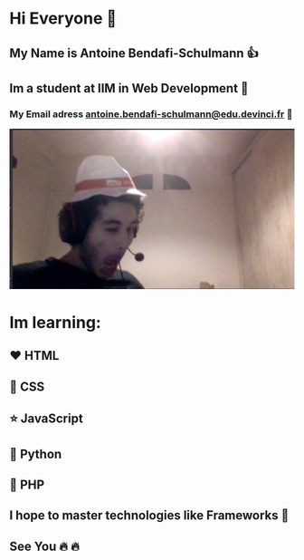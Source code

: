 #  Hi Everyone 👋


## My Name is Antoine Bendafi-Schulmann :+1:



## Im a student at IIM in Web Development :orange_book:

### My Email adress antoine.bendafi-schulmann@edu.devinci.fr :email:

![GitHub Logo](/img/emoji.png)

# Im learning:

## :heart: HTML

## :blue_heart: CSS

## :star: JavaScript

## :green_heart: Python

## :purple_heart: PHP


## I hope to master technologies like Frameworks :triumph:

## See You :fire: :fire: 







<!--
**AntoineBendafiSchulmann/AntoineBendafiSchulmann** is a ✨ _special_ ✨ repository because its `README.md` (this file) appears on your GitHub profile.

Here are some ideas to get you started:

- 🔭 I’m currently working on ...
- 🌱 I’m currently learning ...
- 👯 I’m looking to collaborate on ...
- 🤔 I’m looking for help with ...
- 💬 Ask me about ...
- 📫 How to reach me: ...
- 😄 Pronouns: ...
- ⚡ Fun fact: ...
-->
